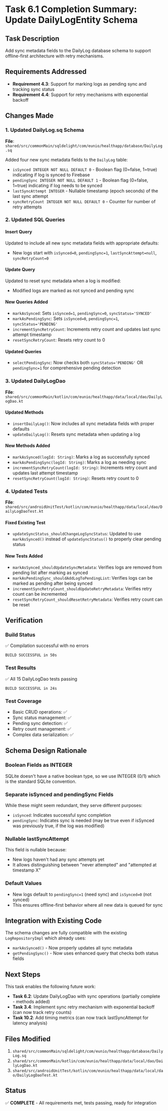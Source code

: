 # Task 6.1 Completion Summary: Update DailyLogEntity Schema

## Task Description
Add sync metadata fields to the DailyLog database schema to support offline-first architecture with retry mechanisms.

## Requirements Addressed
- **Requirement 4.3**: Support for marking logs as pending sync and tracking sync status
- **Requirement 4.4**: Support for retry mechanisms with exponential backoff

## Changes Made

### 1. Updated DailyLog.sq Schema
**File**: `shared/src/commonMain/sqldelight/com/eunio/healthapp/database/DailyLog.sq`

Added four new sync metadata fields to the `DailyLog` table:
- `isSynced INTEGER NOT NULL DEFAULT 0` - Boolean flag (0=false, 1=true) indicating if log is synced to Firebase
- `pendingSync INTEGER NOT NULL DEFAULT 1` - Boolean flag (0=false, 1=true) indicating if log needs to be synced
- `lastSyncAttempt INTEGER` - Nullable timestamp (epoch seconds) of the last sync attempt
- `syncRetryCount INTEGER NOT NULL DEFAULT 0` - Counter for number of retry attempts

### 2. Updated SQL Queries

#### Insert Query
Updated to include all new sync metadata fields with appropriate defaults:
- New logs start with `isSynced=0`, `pendingSync=1`, `lastSyncAttempt=null`, `syncRetryCount=0`

#### Update Query
Updated to reset sync metadata when a log is modified:
- Modified logs are marked as not synced and pending sync

#### New Queries Added
- `markAsSynced`: Sets `isSynced=1`, `pendingSync=0`, `syncStatus='SYNCED'`
- `markAsPendingSync`: Sets `isSynced=0`, `pendingSync=1`, `syncStatus='PENDING'`
- `incrementSyncRetryCount`: Increments retry count and updates last sync attempt timestamp
- `resetSyncRetryCount`: Resets retry count to 0

#### Updated Queries
- `selectPendingSync`: Now checks both `syncStatus='PENDING'` OR `pendingSync=1` for comprehensive pending detection

### 3. Updated DailyLogDao
**File**: `shared/src/commonMain/kotlin/com/eunio/healthapp/data/local/dao/DailyLogDao.kt`

#### Updated Methods
- `insertDailyLog()`: Now includes all sync metadata fields with proper defaults
- `updateDailyLog()`: Resets sync metadata when updating a log

#### New Methods Added
- `markAsSynced(logId: String)`: Marks a log as successfully synced
- `markAsPendingSync(logId: String)`: Marks a log as needing sync
- `incrementSyncRetryCount(logId: String)`: Increments retry count and updates last attempt timestamp
- `resetSyncRetryCount(logId: String)`: Resets retry count to 0

### 4. Updated Tests
**File**: `shared/src/androidUnitTest/kotlin/com/eunio/healthapp/data/local/dao/DailyLogDaoTest.kt`

#### Fixed Existing Test
- `updateSyncStatus_shouldChangeLogSyncStatus`: Updated to use `markAsSynced()` instead of `updateSyncStatus()` to properly clear pending status

#### New Tests Added
- `markAsSynced_shouldUpdateSyncMetadata`: Verifies logs are removed from pending list after marking as synced
- `markAsPendingSync_shouldAddLogToPendingList`: Verifies logs can be marked as pending after being synced
- `incrementSyncRetryCount_shouldUpdateRetryMetadata`: Verifies retry count can be incremented
- `resetSyncRetryCount_shouldResetRetryMetadata`: Verifies retry count can be reset

## Verification

### Build Status
✅ Compilation successful with no errors
```
BUILD SUCCESSFUL in 50s
```

### Test Results
✅ All 15 DailyLogDao tests passing
```
BUILD SUCCESSFUL in 24s
```

### Test Coverage
- Basic CRUD operations: ✅
- Sync status management: ✅
- Pending sync detection: ✅
- Retry count management: ✅
- Complex data serialization: ✅

## Schema Design Rationale

### Boolean Fields as INTEGER
SQLite doesn't have a native boolean type, so we use INTEGER (0/1) which is the standard SQLite convention.

### Separate isSynced and pendingSync Fields
While these might seem redundant, they serve different purposes:
- `isSynced`: Indicates successful sync completion
- `pendingSync`: Indicates sync is needed (may be true even if isSynced was previously true, if the log was modified)

### Nullable lastSyncAttempt
This field is nullable because:
- New logs haven't had any sync attempts yet
- It allows distinguishing between "never attempted" and "attempted at timestamp X"

### Default Values
- New logs default to `pendingSync=1` (need sync) and `isSynced=0` (not synced)
- This ensures offline-first behavior where all new data is queued for sync

## Integration with Existing Code

The schema changes are fully compatible with the existing `LogRepositoryImpl` which already uses:
- `markAsSynced()` - Now properly updates all sync metadata
- `getPendingSync()` - Now uses enhanced query that checks both status fields

## Next Steps

This task enables the following future work:
- **Task 6.2**: Update DailyLogDao with sync operations (partially complete - methods added)
- **Task 3.4**: Implement sync retry mechanism with exponential backoff (can now track retry counts)
- **Task 10.2**: Add timing metrics (can now track lastSyncAttempt for latency analysis)

## Files Modified
1. `shared/src/commonMain/sqldelight/com/eunio/healthapp/database/DailyLog.sq`
2. `shared/src/commonMain/kotlin/com/eunio/healthapp/data/local/dao/DailyLogDao.kt`
3. `shared/src/androidUnitTest/kotlin/com/eunio/healthapp/data/local/dao/DailyLogDaoTest.kt`

## Status
✅ **COMPLETE** - All requirements met, tests passing, ready for integration
